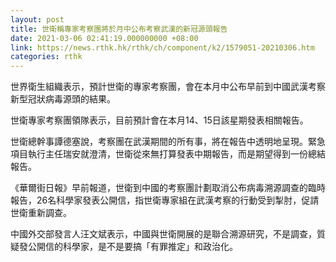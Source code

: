 ```yaml
---
layout: post
title: 世衛稱專家考察團將於月中公布考察武漢的新冠源頭報告
date: 2021-03-06 02:41:19.000000000 +08:00
link: https://news.rthk.hk/rthk/ch/component/k2/1579051-20210306.htm
categories: rthk
---
```


世界衛生組織表示，預計世衛的專家考察團，會在本月中公布早前到中國武漢考察新型冠狀病毒源頭的結果。

世衛專家考察團領隊表示，目前預計會在本月14、15日該星期發表相關報告。

世衛總幹事譚德塞說，考察團在武漢期間的所有事，將在報告中透明地呈現。緊急項目執行主任瑞安就澄清，世衛從來無打算發表中期報告，而是期望得到一份總結報告。

《華爾街日報》早前報道，世衛到中國的考察團計劃取消公布病毒溯源調查的臨時報告，26名科學家發表公開信，指世衛專家組在武漢考察的行動受到掣肘，促請世衛重新調查。

中國外交部發言人汪文斌表示，中國與世衛開展的是聯合溯源研究，不是調查，質疑發公開信的科學家，是不是要搞「有罪推定」和政治化。
